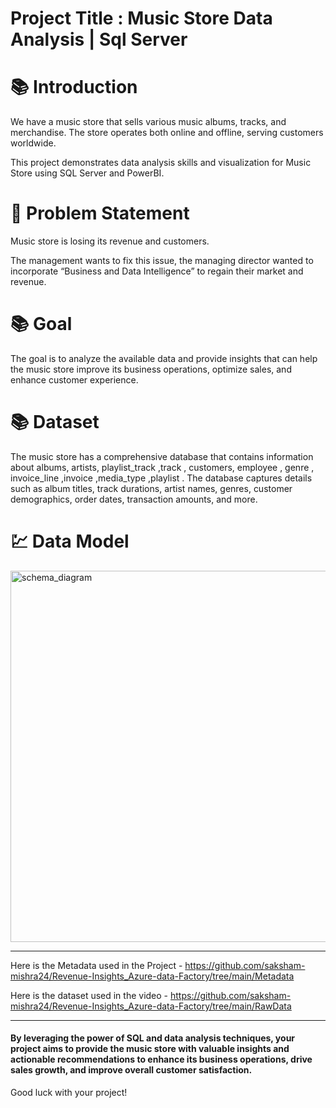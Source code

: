 # Project Title :  Music Store Data Analysis | Sql Server

# 📚 Introduction

We have a music store that sells various music albums, tracks, and merchandise. The store operates both online and offline, serving customers worldwide.

This project demonstrates data analysis skills and visualization for Music Store using SQL Server and PowerBI.

# :exploding_head:  Problem Statement

Music store is losing its revenue and customers. 

The management wants to fix this issue, the managing director wanted to incorporate “Business and Data Intelligence” to regain their market and revenue.

# 📚 Goal

The goal is to analyze the available data and provide insights that can help the music store improve its business operations, optimize sales, and enhance customer experience.

# 📚 Dataset 

The music store has a comprehensive database that contains information about albums, artists, playlist_track ,track , customers, employee , genre , invoice_line ,invoice ,media_type ,playlist . The database captures details such as album titles, track durations, artist names, genres, customer demographics, order dates, transaction amounts, and more.

# 💹 Data Model


<img width="594" alt="schema_diagram" src="https://github.com/saksham-mishra24/Music-Store-Data-Analysis_SQL-Project/assets/120908587/3a5ee892-1b55-4693-836e-4843487653c3">


---------------------------------------------------------------------------------------------------------------------------




Here is the Metadata used in the Project - https://github.com/saksham-mishra24/Revenue-Insights_Azure-data-Factory/tree/main/Metadata

Here is the dataset used in the video - https://github.com/saksham-mishra24/Revenue-Insights_Azure-data-Factory/tree/main/RawData

-----------------------------------------------------------------------------------------------------------------------

#### By leveraging the power of SQL and data analysis techniques, your project aims to provide the music store with valuable insights and actionable recommendations to enhance its business operations, drive sales growth, and improve overall customer satisfaction.

Good luck with your project!
